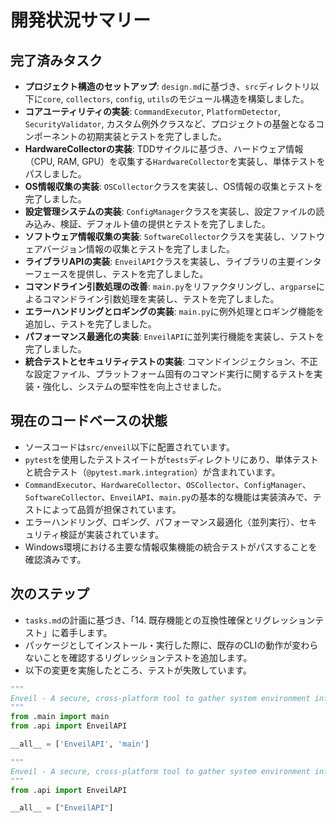 # 開発状況サマリー

## 完了済みタスク

- **プロジェクト構造のセットアップ**: `design.md`に基づき、`src`ディレクトリ以下に`core`, `collectors`, `config`, `utils`のモジュール構造を構築しました。
- **コアユーティリティの実装**: `CommandExecutor`, `PlatformDetector`, `SecurityValidator`, カスタム例外クラスなど、プロジェクトの基盤となるコンポーネントの初期実装とテストを完了しました。
- **HardwareCollectorの実装**: TDDサイクルに基づき、ハードウェア情報（CPU, RAM, GPU）を収集する`HardwareCollector`を実装し、単体テストをパスしました。
- **OS情報収集の実装**: `OSCollector`クラスを実装し、OS情報の収集とテストを完了しました。
- **設定管理システムの実装**: `ConfigManager`クラスを実装し、設定ファイルの読み込み、検証、デフォルト値の提供とテストを完了しました。
- **ソフトウェア情報収集の実装**: `SoftwareCollector`クラスを実装し、ソフトウェアバージョン情報の収集とテストを完了しました。
- **ライブラリAPIの実装**: `EnveilAPI`クラスを実装し、ライブラリの主要インターフェースを提供し、テストを完了しました。
- **コマンドライン引数処理の改善**: `main.py`をリファクタリングし、`argparse`によるコマンドライン引数処理を実装し、テストを完了しました。
- **エラーハンドリングとロギングの実装**: `main.py`に例外処理とロギング機能を追加し、テストを完了しました。
- **パフォーマンス最適化の実装**: `EnveilAPI`に並列実行機能を実装し、テストを完了しました。
- **統合テストとセキュリティテストの実装**: コマンドインジェクション、不正な設定ファイル、プラットフォーム固有のコマンド実行に関するテストを実装・強化し、システムの堅牢性を向上させました。

## 現在のコードベースの状態

- ソースコードは`src/enveil`以下に配置されています。
- `pytest`を使用したテストスイートが`tests`ディレクトリにあり、単体テストと統合テスト（`@pytest.mark.integration`）が含まれています。
- `CommandExecutor`、`HardwareCollector`、`OSCollector`、`ConfigManager`、`SoftwareCollector`、`EnveilAPI`、`main.py`の基本的な機能は実装済みで、テストによって品質が担保されています。
- エラーハンドリング、ロギング、パフォーマンス最適化（並列実行）、セキュリティ検証が実装されています。
- Windows環境における主要な情報収集機能の統合テストがパスすることを確認済みです。

## 次のステップ

- `tasks.md`の計画に基づき、「14. 既存機能との互換性確保とリグレッションテスト」に着手します。
- パッケージとしてインストール・実行した際に、既存のCLIの動作が変わらないことを確認するリグレッションテストを追加します。
- 以下の変更を実施したところ、テストが失敗しています。
```src\enveil\__init__.py
"""
Enveil - A secure, cross-platform tool to gather system environment information.
"""
from .main import main
from .api import EnveilAPI

__all__ = ['EnveilAPI', 'main']
```

```src\enveil\__init__.py
"""
Enveil - A secure, cross-platform tool to gather system environment information.
"""
from .api import EnveilAPI

__all__ = ["EnveilAPI"]
```